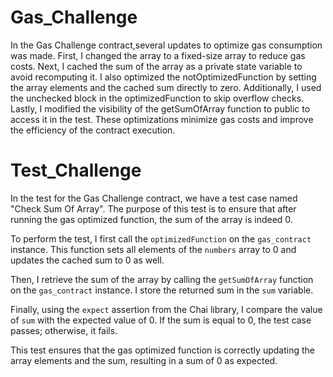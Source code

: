 # Gas_Challenge
In the Gas Challenge contract,several updates to optimize gas consumption was made. First, I changed the array to a fixed-size array to reduce gas costs. Next, I cached the sum of the array as a private state variable to avoid recomputing it. I also optimized the notOptimizedFunction by setting the array elements and the cached sum directly to zero. Additionally, I used the unchecked block in the optimizedFunction to skip overflow checks. Lastly, I modified the visibility of the getSumOfArray function to public to access it in the test. These optimizations minimize gas costs and improve the efficiency of the contract execution.

# Test_Challenge
In the test for the Gas Challenge contract, we have a test case named "Check Sum Of Array". The purpose of this test is to ensure that after running the gas optimized function, the sum of the array is indeed 0.

To perform the test, I first call the `optimizedFunction` on the `gas_contract` instance. This function sets all elements of the `numbers` array to 0 and updates the cached sum to 0 as well. 

Then, I retrieve the sum of the array by calling the `getSumOfArray` function on the `gas_contract` instance. I store the returned sum in the `sum` variable.

Finally, using the `expect` assertion from the Chai library, I compare the value of `sum` with the expected value of 0. If the sum is equal to 0, the test case passes; otherwise, it fails.

This test ensures that the gas optimized function is correctly updating the array elements and the sum, resulting in a sum of 0 as expected.
